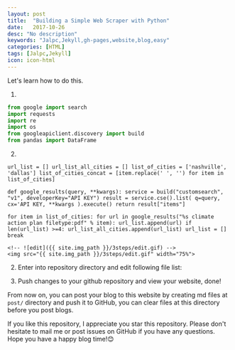 ```yaml
---
layout: post
title:  "Building a Simple Web Scraper with Python"
date:   2017-10-26
desc: "No description"
keywords: "Jalpc,Jekyll,gh-pages,website,blog,easy"
categories: [HTML]
tags: [Jalpc,Jekyll]
icon: icon-html
---
```


Let's learn how to do this.

1. 

```python
from google import search
import requests
import re
import os
from googleapiclient.discovery import build
from pandas import DataFrame
```

2.
`url_list = []
url_list_all_cities = []
list_of_cities = ['nashville', 'dallas']
list_of_cities_concat = [item.replace(' ', '') for item in list_of_cities]
`


`def google_results(query, **kwargs):
    service = build("customsearch", "v1",
                    developerKey="API KEY")
    result = service.cse().list(
            q=query,
            cx='API KEY, **kwargs
        ).execute()
        return result["items"]
`

`for item in list_of_cities:
    for url in google_results("%s climate action plan filetype:pdf" % item):
        url_list.append(url)
        if len(url_list) >=4:
            url_list_all_cities.append(url_list)
            url_list = []
            break
            `



	<!-- ![edit]({{ site.img_path }}/3steps/edit.gif) -->
	<img src="{{ site.img_path }}/3steps/edit.gif" width="75%">

2. Enter into repository directory and edit following file list:

3. Push changes to your github repository and view your website, done!

From now on, you can post your blog to this website by creating md files at `post/` directory and push it to GitHub, you can clear files at this directory before you post blogs.

If you like this repository, I appreciate you star this repository. Please don't hesitate to mail me or post issues on GitHub if you have any questions. Hope you have a happy blog time!😊
